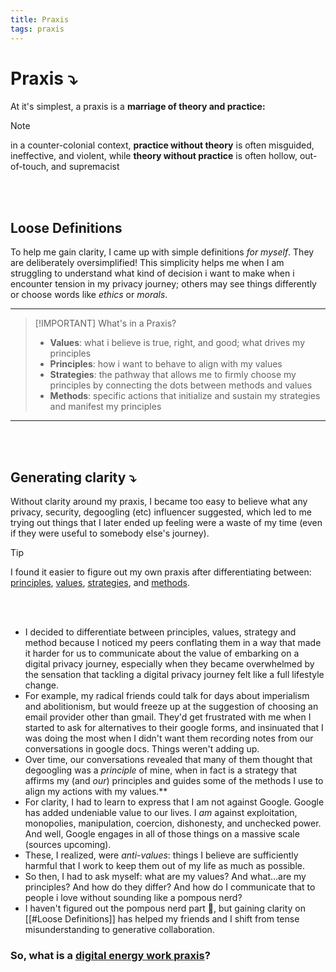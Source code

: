```yaml
---
title: Praxis
tags: praxis
---
```


# Praxis ⤵

At it's simplest, a praxis is a **marriage of theory and practice:** 
> [!NOTE]  
> in a counter-colonial context, **practice without theory** is often misguided, ineffective, and violent, while **theory without practice** is often hollow, out-of-touch, and supremacist

<br></br>
## Loose Definitions
To help me gain clarity, I came up with simple definitions *for myself*. They are deliberately oversimplified! This simplicity helps me when I am struggling to understand what kind of decision i want to make when i encounter tension in my privacy journey; others may see things differently or choose words like *ethics* or *morals*.

---
> [!IMPORTANT]  What's in a Praxis?
> * **Values**: what i believe is true, right, and good; what drives my principles
> * **Principles**: how i want to behave to align with my values
> * **Strategies**: the pathway that allows me to firmly choose my principles by connecting the dots between methods and values
> * **Methods**: specific actions that initialize and sustain my strategies and manifest my principles
---

<br></br>
## Generating clarity ⤵
Without clarity around my praxis, I became too easy to believe what any privacy, security, degoogling (etc) influencer suggested, which led to me trying out things that I later ended up feeling were a waste of my time (even if they were useful to somebody else's journey).

> [!TIP]  
> I found it easier to figure out my own praxis after differentiating between: [principles](praxis___principles.md), [values](praxis___values), [strategies](praxis___strategies.md), and [methods](praxis___methods.md).

<br></br>
* I decided to differentiate between principles, values, strategy and method because I noticed my peers conflating them in a way that made it harder for us to communicate about the value of embarking on a digital privacy journey, especially when they became overwhelmed by the sensation that tackling a digital privacy journey felt like a full lifestyle change.
* For example, my radical friends could talk for days about imperialism and abolitionism, but would freeze up at the suggestion of choosing an email provider other than gmail. They'd get frustrated with me when I started to ask for alternatives to their google forms, and insinuated that I was doing the most when I didn't want them recording notes from our conversations in google docs. Things weren't adding up.
* Over time, our conversations revealed that many of them thought that degoogling was a *principle* of mine, when in fact is a strategy that affirms my (and *our*) principles and guides some of the methods I use to align my actions with my values.** 
* For clarity, I had to learn to express that I am not against Google. Google has added undeniable value to our lives. I *am* against exploitation, monopolies, manipulation, coercion, dishonesty, and unchecked power. And well, Google engages in all of those things on a massive scale (sources upcoming).
* These, I realized, were *anti-values*: things I believe are sufficiently harmful that I work to keep them out of my life as much as possible. 
* So then, I had to ask myself: what are my values? And what...are my principles? And how do they differ? And how do I communicate that to people i love without sounding like a pompous nerd?
* I haven't figured out the pompous nerd part 🤪, but gaining clarity on [[#Loose Definitions]] has helped my friends and I shift from tense misunderstanding to generative collaboration.

### So, what is a [digital energy work praxis](praxis___digital-energy-work)? 



